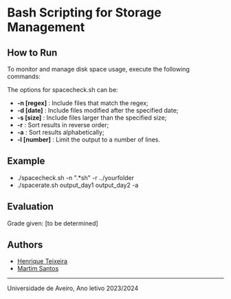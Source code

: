# Bash Scripting for Storage Management

## How to Run
To monitor and manage disk space usage, execute the following commands:

The options for spacecheck.sh can be:
* **-n [regex]** : Include files that match the regex;
* **-d [date]** : Include files modified after the specified date;
* **-s [size]** : Include files larger than the specified size;
* **-r** : Sort results in reverse order;
* **-a** : Sort results alphabetically;
* **-l [number]** : Limit the output to a number of lines.

## Example
* ./spacecheck.sh -n ".*sh" -r ../yourfolder
* ./spacerate.sh output_day1 output_day2 -a


## Evaluation
Grade given: [to be determined]

## Authors
* [Henrique Teixeira](https://github.com/henriqueft04)
* [Martim Santos](https://github.com/martimsoutooo)

---

Universidade de Aveiro, Ano letivo 2023/2024
